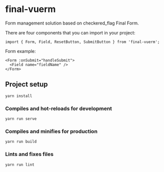 # final-vuerm

Form management solution based on checkered_flag Final Form.

There are four components that you can import in your project:
```vue
import { Form, Field, ResetButton, SubmitButton } from 'final-vuerm';
```

Form example:
```vue
<Form :onSubmit="handleSubmit">
  <Field name="fieldName" />
</Form>
```

## Project setup
```
yarn install
```

### Compiles and hot-reloads for development
```
yarn run serve
```

### Compiles and minifies for production
```
yarn run build
```

### Lints and fixes files
```
yarn run lint
```
